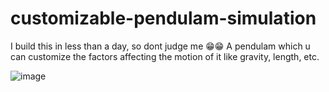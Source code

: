 # customizable-pendulam-simulation
I build this in less than a day, so dont judge me 😁😁
A pendulam which u can customize the factors affecting the motion of it like gravity, length, etc.

![image](https://user-images.githubusercontent.com/75807070/147391058-0c06b301-9a21-4dbf-9fdc-f614c9c31dd9.png)
